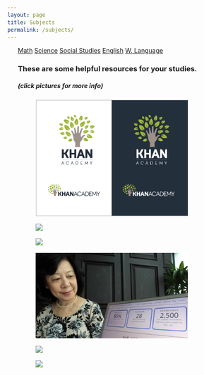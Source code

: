 ```yaml
---
layout: page
title: Subjects
permalink: /subjects/
---
```


<html>
<style>
ul li {display: inline-block;}
ul li:hover {background: #575757;
             color:  #575757;}
ul li:hover ul {display: block;}
ul li ul {
  position: absolute;
  width: 200px;
  display: none;
  background:  #575757;
}
ul li ul li {
  color: white;
  display: block;
  background:  #575757;
}

</style>
<body>

<div>
  <ul class="button-list">
    <li class="button">
      <a href="#">Math</a>
        <ul>
          <li>Algebra 1</li>
          <li>Algebra 2</li>
          <li>Geometry</li>
          <li>Pre Calculus</li>
          <li>Calculus</li>
        </ul>
    </li>
    <li class="button">
      <a href="#">Science</a>
      <ul>
        <li>Biology</li>       
        <li>Chemistry</li>
        <li>Environmental Science</li>
      </ul>
    </li>
    <li class="button">
      <a href="#">Social Studies</a>
        <ul>
          <li><a href="#">U.S. History</a></li>
          <li><a href="#">World History</a></li>
          <li><a href="#">Government and Civics</a></li>
        </ul>
    </li>
    <li class="button">
      <a href="#">English</a>
        <ul>
          <li>Grammer</li>
          <li>Literature</li>
          <li>AP Prep</li>
        </ul>
    </li>
    <li class="button">
      <a href="#">W. Language</a>
        <ul>
          <li><a href="#">Spanish</a></li>
        </ul>
    </li>
    <li>
    
    
<h3 class="calendar-title"> These are some helpful resources for your studies.</h3>
<h5 class="calendar-title"> (click pictures for more info) </h5>

<div class="gallery-row">
      <figure class="gallery-item" title="Khanacademy">
        <a href="https://www.khanacademy.org/"> <img class="thumbnail" src="https://github.com/pepe454/pepe454.github.io/blob/master/misc-pictures/Khan-Academy1.png?raw=true" width= "345px">
        </a>
      </figure>
      <figure class="gallery-item" title="Codecademy">
        <a href="https://www.codecademy.com/"> <img class="thumbnail" src="http://cdn.mos.cms.futurecdn.net/ac23946425a296b37f3dea3daaf5bc90.jpg" width= "345px">
        </a>
      </figure>
      <figure class="gallery-item" title="Bozeman Science">
        <a href="http://www.bozemanscience.com/"> <img class="thumbnail" width= "345px" src="http://bloximages.chicago2.vip.townnews.com/bozemandailychronicle.com/content/tncms/assets/v3/editorial/c/5a/c5a750c2-c03d-11df-9a7d-001cc4c002e0/4c8fd97bcce36.image.jpg">
        </a>
      </figure>
</div>
<div class="gallery-row">
        <figure class="gallery-item" title="Mrs. Lee Chemistry (YouTube)">
        <a href="https://www.youtube.com/channel/UCkxxijr87O6uZfBVZEu9r7A"> <img class="thumbnail" src="https://github.com/pepe454/pepe454.github.io/blob/master/misc-pictures/268bc5d8-73aa-11e5-b075-2eb09c260678_1280x720.jpg?raw=true" width= "345px">
        </a>
      </figure>
      <figure class="gallery-item" title="Crash Course U.S. History">
        <a href="https://www.youtube.com/watch?v=6E9WU9TGrec&list=PLqfqeCh72YERmVLH50u655gJCFrs1XLpC"> <img class="thumbnail" src="http://bento.cdn.pbs.org/hostedbento-prod/blog/20150928_204617_144856_crash_course.png" width= "345px">
        </a>
      </figure>
      <figure class="gallery-item" title="Crash Course World History">
        <a href="https://www.youtube.com/watch?v=Yocja_N5s1I&list=PLBDA2E52FB1EF80C9"> <img class="thumbnail" width= "345px" src="http://www.teacheroz.com/images/crashcourse.jpg">
        </a>
      </figure>
</div>


